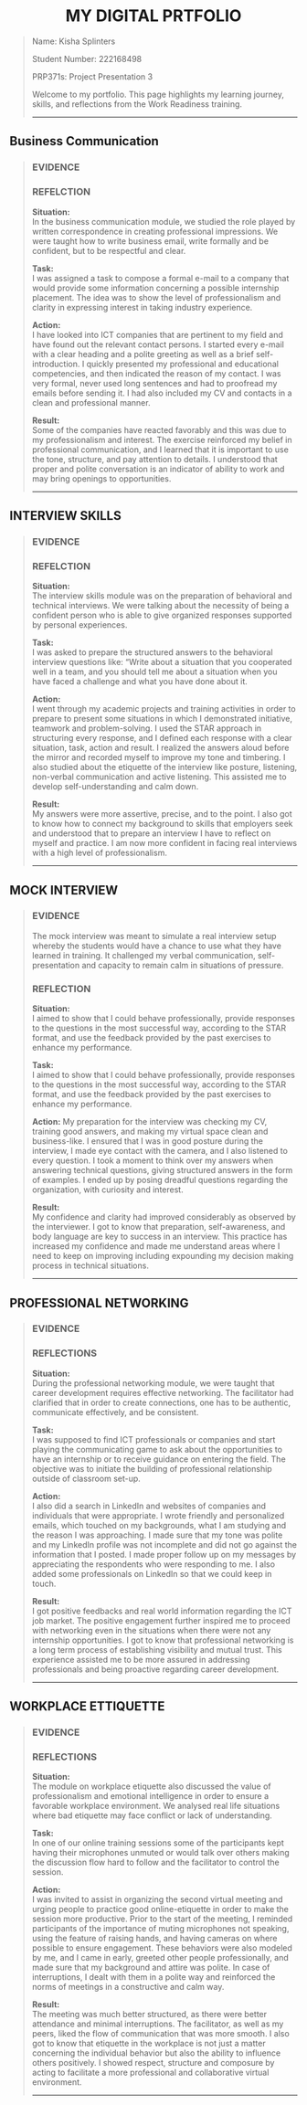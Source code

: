 <h1 align="center">MY DIGITAL PRTFOLIO</h1>

>Name: Kisha Splinters
>
>Student Number: 222168498
>
>PRP371s: Project Presentation 3
>
> Welcome to my portfolio. This page highlights my learning journey, skills, and reflections from the Work Readiness training.
>
>---

## Business Communication
>### EVIDENCE
> 
>
>### REFELCTION
>**Situation:**  
>In the business communication module, we studied the role played by written correspondence in creating professional impressions. We were taught how to write business email, write formally and be confident, but to be respectful and clear.
>
>**Task:**  
>I was assigned a task to compose a formal e-mail to a company that would provide some information concerning a possible internship placement. The idea was to show the level of professionalism and clarity in expressing interest in taking industry experience.
>
>**Action:**  
>I have looked into ICT companies that are pertinent to my field and have found out the relevant contact persons. I started every e-mail with a clear heading and a polite greeting as well as a brief self-introduction. I quickly presented my professional and educational competencies, and then indicated the reason of my contact. I was very formal, never used long sentences and had to proofread my emails before sending it. I had also included my CV and contacts in a clean and professional manner.
>
>**Result:**  
>Some of the companies have reacted favorably and this was due to my professionalism and interest. The exercise reinforced my belief in professional communication, and I learned that it is important to use the tone, structure, and pay attention to details. I understood that proper and polite conversation is an indicator of ability to work and may bring openings to opportunities.
>
>---

## INTERVIEW SKILLS
>### EVIDENCE
>
>
>### REFELCTION
>**Situation:**  
>The interview skills module was on the preparation of behavioral and technical interviews. We were talking about the necessity of being a confident person who is able to give organized responses supported by personal experiences.
>
>**Task:**  
>I was asked to prepare the structured answers to the behavioral interview questions like: “Write about a situation that you cooperated well in a team, and you should tell me about a situation when you have faced a challenge and what you have done about it.
>
>**Action:**  
>I went through my academic projects and training activities in order to prepare to present some situations in which I demonstrated initiative, teamwork and problem-solving. I used the STAR approach in structuring every response, and I defined each response with a clear situation, task, action and result. I realized the answers aloud before the mirror and recorded myself to improve my tone and timbering. I also studied about the etiquette of the interview like posture, listening, non-verbal communication and active listening. This assisted me to develop self-understanding and calm down.
>
>**Result:**  
>My answers were more assertive, precise, and to the point. I also got to know how to connect my background to skills that employers seek and understood that to prepare an interview I have to reflect on myself and practice. I am now more confident in facing real interviews with a high level of professionalism.
>
>---

## MOCK INTERVIEW
>### EVIDENCE
>The mock interview was meant to simulate a real interview setup whereby the students would have a chance to use what they have learned in training. It challenged my verbal communication, self-presentation and capacity to remain calm in situations of pressure.
>
>### REFLECTION
>**Situation:**  
>I aimed to show that I could behave professionally, provide responses to the questions in the most successful way, according to the STAR format, and use the feedback provided by the past exercises to enhance my performance.
>
>**Task:**  
>I aimed to show that I could behave professionally, provide responses to the questions in the most successful way, according to the STAR format, and use the feedback provided by the past exercises to enhance my performance.
>
>**Action:**
>My preparation for the interview was checking my CV, training good answers, and making my virtual space clean and business-like. I ensured that I was in good posture during the interview, I made eye contact with the camera, and I also listened to every question. I took a moment to think over my answers when answering technical questions, giving structured answers in the form of examples. I ended up by posing dreadful questions regarding the organization, with curiosity and interest.
>
>**Result:**  
>My confidence and clarity had improved considerably as observed by the interviewer. I got to know that preparation, self-awareness, and body language are key to success in an interview. This practice has increased my confidence and made me understand areas where I need to keep on improving including expounding my decision making process in technical situations.
>
>---

## PROFESSIONAL NETWORKING
>### EVIDENCE
>
>
>### REFLECTIONS
>**Situation:**  
>During the professional networking module, we were taught that career development requires effective networking. The facilitator had clarified that in order to create connections, one has to be authentic, communicate effectively, and be consistent.
>
>**Task:**  
>I was supposed to find ICT professionals or companies and start playing the communicating game to ask about the opportunities to have an internship or to receive guidance on entering the field. The objective was to initiate the building of professional relationship outside of classroom set-up.
>
>**Action:**  
>I also did a search in LinkedIn and websites of companies and individuals that were appropriate. I wrote friendly and personalized emails, which touched on my backgrounds, what I am studying and the reason I was approaching. I made sure that my tone was polite and my LinkedIn profile was not incomplete and did not go against the information that I posted. I made proper follow up on my messages by appreciating the respondents who were responding to me. I also added some professionals on LinkedIn so that we could keep in touch.
>
>**Result:**  
>I got positive feedbacks and real world information regarding the ICT job market. The positive engagement further inspired me to proceed with networking even in the situations when there were not any internship opportunities. I got to know that professional networking is a long term process of establishing visibility and mutual trust. This experience assisted me to be more assured in addressing professionals and being proactive regarding career development.
>
>---

## WORKPLACE ETTIQUETTE
>### EVIDENCE
>
>### REFLECTIONS
>**Situation:**  
> The module on workplace etiquette also discussed the value of professionalism and emotional intelligence in order to ensure a favorable workplace environment. We analysed real life situations where bad etiquette may face conflict or lack of understanding.
>
>**Task:**  
>In one of our online training sessions some of the participants kept having their microphones unmuted or would talk over others making the discussion flow hard to follow and the facilitator to control the session. 
>
>**Action:**  
>I was invited to assist in organizing the second virtual meeting and urging people to practice good online-etiquette in order to make the session more productive. Prior to the start of the meeting, I reminded participants of the importance of muting microphones not speaking, using the feature of raising hands, and having cameras on where possible to ensure engagement. These behaviors were also modeled by me, and I came in early, greeted other people professionally, and made sure that my background and attire was polite. In case of interruptions, I dealt with them in a polite way and reinforced the norms of meetings in a constructive and calm way.
>
>**Result:**  
>The meeting was much better structured, as there were better attendance and minimal interruptions. The facilitator, as well as my peers, liked the flow of communication that was more smooth. I also got to know that etiquette in the workplace is not just a matter concerning the individual behavior but also the ability to influence others positively. I showed respect, structure and composure by acting to facilitate a more professional and collaborative virtual environment.
>
>---
